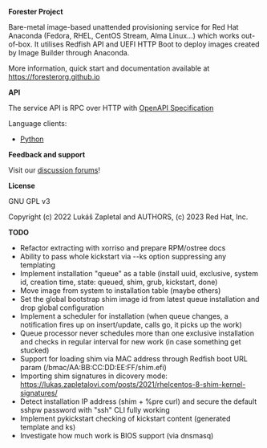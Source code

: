 **Forester Project**

Bare-metal image-based unattended provisioning service for Red Hat Anaconda
(Fedora, RHEL, CentOS Stream, Alma Linux...) which works out-of-box. It
utilises Redfish API and UEFI HTTP Boot to deploy images created by Image
Builder through Anaconda.

More information, quick start and documentation available at
https://foresterorg.github.io

**API**

The service API is RPC over HTTP with [OpenAPI Specification](https://redocly.github.io/redoc/?url=https://raw.githubusercontent.com/foresterorg/forester/main/openapi.gen.yaml)

Language clients:

* [Python](https://github.com/foresterorg/forester-client-python)

**Feedback and support**

Visit our [discussion forums](https://github.com/foresterorg/forester/discussions)!

**License**

GNU GPL v3

Copyright (c) 2022 Lukáš Zapletal and AUTHORS, (c) 2023 Red Hat, Inc.

**TODO**

* Refactor extracting with xorriso and prepare RPM/ostree docs
* Ability to pass whole kickstart via --ks option suppressing any templating
* Implement installation "queue" as a table (install uuid, exclusive, system id, creation time, state: queued, shim, grub, kickstart, done)
* Move image from system to installation table (maybe others)
* Set the global bootstrap shim image id from latest queue installation and drop global configuration
* Implement a scheduler for installation (when queue changes, a notification fires up on insert/update, calls go, it picks up the work)
* Queue processor never schedules more than one exclusive installation and checks in regular interval for new work (in case something get stucked)
* Support for loading shim via MAC address through Redfish boot URL param (/bmac/AA:BB:CC:DD:EE:FF/shim.efi)
* Importing shim signatures in dicovery mode: https://lukas.zapletalovi.com/posts/2021/rhelcentos-8-shim-kernel-signatures/
* Detect installation IP address (shim + %pre curl) and secure the default sshpw password with "ssh" CLI fully working
* Implement pykickstart checking of kickstart content (generated template and ks)
* Investigate how much work is BIOS support (via dnsmasq)
